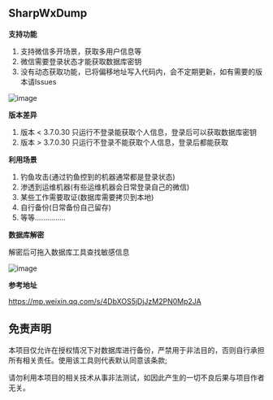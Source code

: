 ## SharpWxDump

**支持功能**
1. 支持微信多开场景，获取多用户信息等
2. 微信需要登录状态才能获取数据库密钥
3. 没有动态获取功能，已将偏移地址写入代码内，会不定期更新，如有需要的版本请Issues

![image](https://user-images.githubusercontent.com/33925462/179410099-c0f52c1c-b552-4a51-9822-7440b097bca4.png)

**版本差异**
1. 版本 < 3.7.0.30 只运行不登录能获取个人信息，登录后可以获取数据库密钥
2. 版本 > 3.7.0.30 只运行不登录不能获取个人信息，登录后都能获取

**利用场景**
1. 钓鱼攻击(通过钓鱼控到的机器通常都是登录状态)
2. 渗透到运维机器(有些运维机器会日常登录自己的微信)
3. 某些工作需要取证(数据库需要拷贝到本地)
4. 自行备份(日常备份自己留存)
5. 等等...............

**数据库解密**

解密后可拖入数据库工具查找敏感信息

![image](https://user-images.githubusercontent.com/33925462/179410883-10deefb3-793d-4e15-8475-a74954fafe19.png)

**参考地址**

https://mp.weixin.qq.com/s/4DbXOS5jDjJzM2PN0Mp2JA

## 免责声明
本项目仅允许在授权情况下对数据库进行备份，严禁用于非法目的，否则自行承担所有相关责任。使用该工具则代表默认同意该条款;

请勿利用本项目的相关技术从事非法测试，如因此产生的一切不良后果与项目作者无关。
